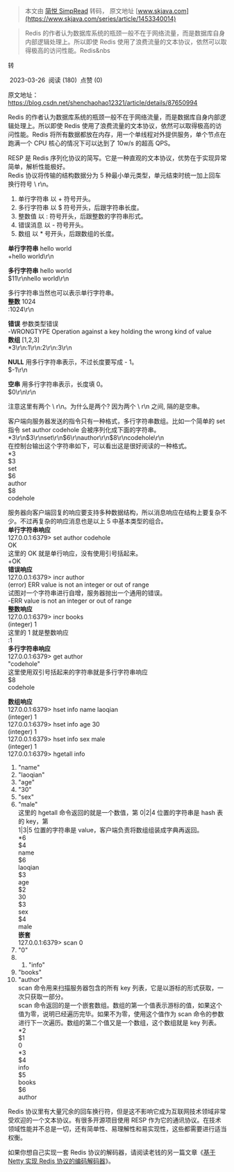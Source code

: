 > 本文由 [简悦 SimpRead](http://ksria.com/simpread/) 转码， 原文地址 [www.skjava.com](https://www.skjava.com/series/article/1453340014)

> Redis 的作者认为数据库系统的瓶颈一般不在于网络流量，而是数据库自身内部逻辑处理上。所以即使 Redis 使用了浪费流量的文本协议，依然可以取得极高的访问性能。Redis&nbs

转

 2023-03-26  阅读 (180)  点赞 (0)

原文地址：https://blog.csdn.net/shenchaohao12321/article/details/87650994

Redis 的作者认为数据库系统的瓶颈一般不在于网络流量，而是数据库自身内部逻辑处理上。所以即使 Redis 使用了浪费流量的文本协议，依然可以取得极高的访问性能。Redis 将所有数据都放在内存，用一个单线程对外提供服务，单个节点在跑满一个 CPU 核心的情况下可以达到了 10w/s 的超高 QPS。

RESP 是 Redis 序列化协议的简写。它是一种直观的文本协议，优势在于实现异常简单，解析性能极好。  
Redis 协议将传输的结构数据分为 5 种最小单元类型，单元结束时统一加上回车换行符号 \ r\n。

1.  单行字符串 以 + 符号开头。
2.  多行字符串 以 $ 符号开头，后跟字符串长度。
3.  整数值 以 : 符号开头，后跟整数的字符串形式。
4.  错误消息 以 - 符号开头。
5.  数组 以 * 号开头，后跟数组的长度。

**单行字符串** hello world  
+hello world\r\n

**多行字符串** hello world  
$11\r\nhello world\r\n

多行字符串当然也可以表示单行字符串。  
**整数** 1024  
:1024\r\n

**错误** 参数类型错误  
-WRONGTYPE Operation against a key holding the wrong kind of value  
**数组** [1,2,3]  
*3\r\n:1\r\n:2\r\n:3\r\n

**NULL** 用多行字符串表示，不过长度要写成 - 1。  
$-1\r\n

**空串** 用多行字符串表示，长度填 0。  
$0\r\n\r\n

注意这里有两个 \ r\n。为什么是两个? 因为两个 \ r\n 之间, 隔的是空串。

客户端向服务器发送的指令只有一种格式，多行字符串数组。比如一个简单的 set 指令 set author codehole 会被序列化成下面的字符串。  
*3\r\n$3\r\nset\r\n$6\r\nauthor\r\n$8\r\ncodehole\r\n  
在控制台输出这个字符串如下，可以看出这是很好阅读的一种格式。  
*3  
$3  
set  
$6  
author  
$8  
codehole

服务器向客户端回复的响应要支持多种数据结构，所以消息响应在结构上要复杂不少。不过再复杂的响应消息也是以上 5 中基本类型的组合。  
**单行字符串响应**  
127.0.0.1:6379> set author codehole  
OK  
这里的 OK 就是单行响应，没有使用引号括起来。  
+OK  
**错误响应**  
127.0.0.1:6379> incr author  
(error) ERR value is not an integer or out of range  
试图对一个字符串进行自增，服务器抛出一个通用的错误。  
-ERR value is not an integer or out of range  
**整数响应**  
127.0.0.1:6379> incr books  
(integer) 1  
这里的 1 就是整数响应  
:1  
**多行字符串响应**  
127.0.0.1:6379> get author  
"codehole"  
这里使用双引号括起来的字符串就是多行字符串响应  
$8  
codehole

**数组响应**  
127.0.0.1:6379> hset info name laoqian  
(integer) 1  
127.0.0.1:6379> hset info age 30  
(integer) 1  
127.0.0.1:6379> hset info sex male  
(integer) 1  
127.0.0.1:6379> hgetall info

1.  "name"
2.  "laoqian"
3.  "age"
4.  "30"
5.  "sex"
6.  "male"  
    这里的 hgetall 命令返回的就是一个数值，第 0|2|4 位置的字符串是 hash 表的 key，第  
    1|3|5 位置的字符串是 value，客户端负责将数组组装成字典再返回。  
    *6  
    $4  
    name  
    $6  
    laoqian  
    $3  
    age  
    $2  
    30  
    $3  
    sex  
    $4  
    male  
    **嵌套**  
    127.0.0.1:6379> scan 0
7.  "0"
8.  1.  "info"
9.  "books"
10.  "author"  
    scan 命令用来扫描服务器包含的所有 key 列表，它是以游标的形式获取，一次只获取一部分。  
    scan 命令返回的是一个嵌套数组。数组的第一个值表示游标的值，如果这个值为零，说明已经遍历完毕。如果不为零，使用这个值作为 scan 命令的参数进行下一次遍历。数组的第二个值又是一个数组，这个数组就是 key 列表。  
    *2  
    $1  
    0  
    *3  
    $4  
    info  
    $5  
    books  
    $6  
    author

Redis 协议里有大量冗余的回车换行符，但是这不影响它成为互联网技术领域非常受欢迎的一个文本协议。有很多开源项目使用 RESP 作为它的通讯协议。在技术领域性能并不总是一切，还有简单性、易理解性和易实现性，这些都需要进行适当权衡。

如果你想自己实现一套 Redis 协议的解码器，请阅读老钱的另一篇文章《[基于 Netty 实现 Redis 协议的编码解码器](https://cloud.tencent.com/developer/article/1185221)》。